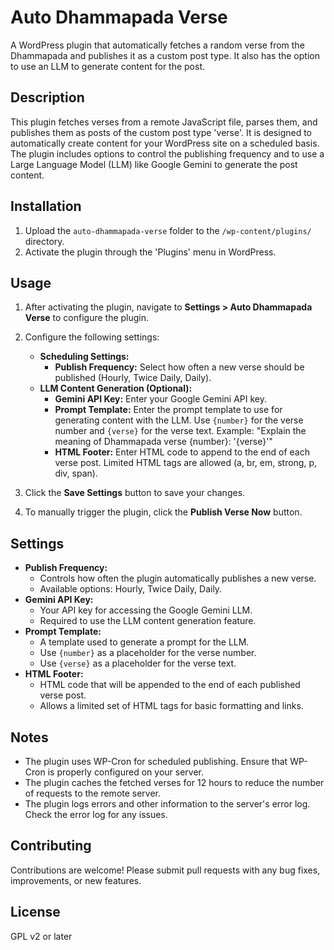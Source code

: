 # Auto Dhammapada Verse

A WordPress plugin that automatically fetches a random verse from the Dhammapada and publishes it as a custom post type. It also has the option to use an LLM to generate content for the post.

## Description

This plugin fetches verses from a remote JavaScript file, parses them, and publishes them as posts of the custom post type 'verse'. It is designed to automatically create content for your WordPress site on a scheduled basis. The plugin includes options to control the publishing frequency and to use a Large Language Model (LLM) like Google Gemini to generate the post content.

## Installation

1.  Upload the `auto-dhammapada-verse` folder to the `/wp-content/plugins/` directory.
2.  Activate the plugin through the 'Plugins' menu in WordPress.

## Usage

1.  After activating the plugin, navigate to **Settings > Auto Dhammapada Verse** to configure the plugin.
2.  Configure the following settings:

    *   **Scheduling Settings:**
        *   **Publish Frequency:** Select how often a new verse should be published (Hourly, Twice Daily, Daily).
    *   **LLM Content Generation (Optional):**
        *   **Gemini API Key:** Enter your Google Gemini API key.
        *   **Prompt Template:** Enter the prompt template to use for generating content with the LLM. Use `{number}` for the verse number and `{verse}` for the verse text. Example: "Explain the meaning of Dhammapada verse {number}: '{verse}'"
        *   **HTML Footer:** Enter HTML code to append to the end of each verse post. Limited HTML tags are allowed (a, br, em, strong, p, div, span).
3.  Click the **Save Settings** button to save your changes.
4.  To manually trigger the plugin, click the **Publish Verse Now** button.

## Settings

*   **Publish Frequency:**
    *   Controls how often the plugin automatically publishes a new verse.
    *   Available options: Hourly, Twice Daily, Daily.
*   **Gemini API Key:**
    *   Your API key for accessing the Google Gemini LLM.
    *   Required to use the LLM content generation feature.
*   **Prompt Template:**
    *   A template used to generate a prompt for the LLM.
    *   Use `{number}` as a placeholder for the verse number.
    *   Use `{verse}` as a placeholder for the verse text.
*   **HTML Footer:**
    *   HTML code that will be appended to the end of each published verse post.
    *   Allows a limited set of HTML tags for basic formatting and links.

## Notes

*   The plugin uses WP-Cron for scheduled publishing. Ensure that WP-Cron is properly configured on your server.
*   The plugin caches the fetched verses for 12 hours to reduce the number of requests to the remote server.
*   The plugin logs errors and other information to the server's error log. Check the error log for any issues.

## Contributing

Contributions are welcome! Please submit pull requests with any bug fixes, improvements, or new features.

## License

GPL v2 or later
